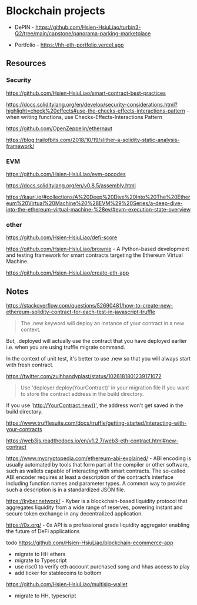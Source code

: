 # Blockchain projects

* DePIN - https://github.com/Hsien-HsiuLiao/turbin3-Q2/tree/main/capstone/panorama-parking-marketplace

* Portfolio - https://hh-eth-portfolio.vercel.app









## Resources

### Security
https://github.com/Hsien-HsiuLiao/smart-contract-best-practices

https://docs.soliditylang.org/en/develop/security-considerations.html?highlight=check%20effects#use-the-checks-effects-interactions-pattern - when writing functions, use Checks-Effects-Interactions Pattern

https://github.com/OpenZeppelin/ethernaut

https://blog.trailofbits.com/2018/10/19/slither-a-solidity-static-analysis-framework/

### EVM

https://github.com/Hsien-HsiuLiao/evm-opcodes

https://docs.soliditylang.org/en/v0.8.5/assembly.html

https://kauri.io/#collections/A%20Deep%20Dive%20Into%20The%20Ethereum%20Virtual%20Machine%20%28EVM%29%20Series/a-deep-dive-into-the-ethereum-virtual-machine-%28ev/#evm-execution-state-overview

### other

https://github.com/Hsien-HsiuLiao/defi-score

https://github.com/Hsien-HsiuLiao/brownie - A Python-based development and testing framework for smart contracts targeting the Ethereum Virtual Machine.

https://github.com/Hsien-HsiuLiao/create-eth-app



## Notes

https://stackoverflow.com/questions/52690481/how-to-create-new-ethereum-solidity-contract-for-each-test-in-javascript-truffle

> The .new keyword will deploy an instance of your contract in a new context.

But, .deployed will actually use the contract that you have deployed earlier i.e. when you are using truffle migrate command.

In the context of unit test, it's better to use .new so that you will always start with fresh contract.

https://twitter.com/zulhhandyplast/status/1026181801239171072

> Use 'deployer.deploy(YourContract)' in your migration file if you want to store the contract address in the build directory.

If you use 'http://YourContract.new()', the address won't get saved in the build directory.

https://www.trufflesuite.com/docs/truffle/getting-started/interacting-with-your-contracts

https://web3js.readthedocs.io/en/v1.2.7/web3-eth-contract.html#new-contract

https://www.mycryptopedia.com/ethereum-abi-explained/ - ABI encoding is usually automated by tools that form part of the compiler or other software, such as wallets capable of interacting with smart contracts. The so-called ABI encoder requires at least a description of the contract’s interface including function names and parameter types. A common way to provide such a description is in a standardized JSON file.


https://kyber.network/ - Kyber is a blockchain-based liquidity protocol that aggregates liquidity from a wide range of reserves, powering instant and secure token exchange in any decentralized application.

https://0x.org/ - 0x API is a professional grade liquidity aggregator enabling the future of DeFi applications





todo
https://github.com/Hsien-HsiuLiao/blockchain-ecommerce-app
- migrate to HH ethers
- migrate to Typescript
- use risc0 to verify eth account purchased song and hhas access to play
- add ticker for stablecoins to bottom

https://github.com/Hsien-HsiuLiao/multisig-wallet
- migrate to HH, typescript
